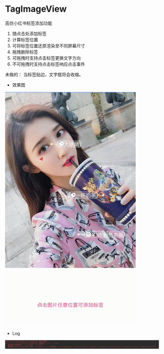 # TagImageView
高仿小红书标签添加功能 
   <ol>
	<li>随点击处添加标签</li>
	<li>计算标签位置</li>
	<li>可将标签位置还原渲染至不同屏幕尺寸</li>
	<li>拖拽删除标签</li>
	<li>可拖拽时支持点击标签更换文字方向</li>
	<li>不可拖拽时支持点击标签响应点击事件</li>
   </ol>


未做的：
当标签贴边，文字框将会收缩。


* 效果图

![](video.gif)


* Log

![](log.jpg)
